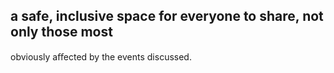 ## a safe, inclusive space for everyone to share, not only those most

obviously aﬀected by the events discussed.